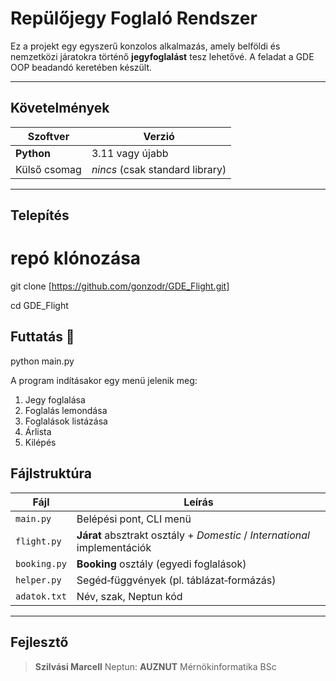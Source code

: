 # Repülőjegy Foglaló Rendszer

Ez a projekt egy egyszerű konzolos alkalmazás, amely belföldi és nemzetközi járatokra történő **jegyfoglalást** tesz lehetővé. A feladat a GDE OOP beadandó keretében készült.

---

## Követelmények

| Szoftver     | Verzió                          |
| ------------ | ------------------------------- |
| **Python**   | 3.11 vagy újabb                 |
| Külső csomag | *nincs* (csak standard library) |

---

## Telepítés 

# repó klónozása
git clone [https://github.com/gonzodr/GDE_Flight.git]

cd GDE_Flight

## Fut­tatás 🚀

python main.py


A program indításakor egy menü jelenik meg:

1) Jegy foglalása
2) Foglalás lemondása
3) Foglalások listázása
4) Árlista
5) Kilépés


## Fájlstruktúra

| Fájl         | Leírás                                                                    |
| ------------ | ------------------------------------------------------------------------- |
| `main.py`    | Belépési pont, CLI menü                                                   |
| `flight.py`  | **Járat** absztrakt osztály + *Domestic* / *International* implementációk |
| `booking.py` | **Booking** osztály (egyedi foglalások)                                   |
| `helper.py`  | Segéd‑függvények (pl. táblázat‑formázás)                                  |
| `adatok.txt` | Név, szak, Neptun kód                                                     |

---

## Fejlesztő

> **Szilvási Marcell**
> Neptun: **AUZNUT**
> Mérnökinformatika BSc

